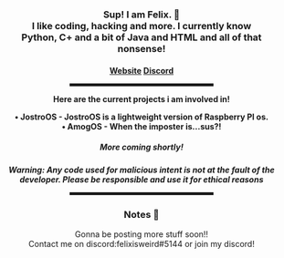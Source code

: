 <div align="center">
  <h3>Sup! I am Felix. 👋<br>I like coding, hacking and more. I currently know<br>Python, C+ and a bit of Java and HTML and all of that nonsense!</h3>
  <h4> <a href="https://felixisweird.com">Website</a> <a href="https://discord.gg/JyEK5Xpted">Discord</a>
  
  <hr width="50%" style="height:5px;">
  
  <p>Here are the current projects i am involved in!</p>
  <a>• <b>JostroOS</b> - JostroOS is a lightweight version of Raspberry PI os.<br></a>
  <a>• <b>AmogOS</b> - When the imposter is...sus?!<br></a>
  <h5> More coming shortly! <h5>
  
  <p>Warning: Any code used for malicious intent is not at the fault of the developer. Please be responsible and use it for ethical reasons</p>

  <hr width="50%" style="height:5px;">
  
  <h3>Notes 📝</h3>
  
  <a> Gonna be posting more stuff soon!!<br></a>
  <a> Contact me on discord:felixisweird#5144 or join my discord!</a>
  
</div>
